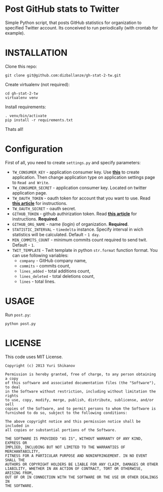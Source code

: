 Post GitHub stats to Twitter
====================================

Simple Python script, that posts GitHub statistics for organization to specified Twitter account.
Its conceived to run periodically (with crontab for example).


INSTALLATION
============

Clone this repo:
```
git clone git@github.com:dizballanze/gh-stat-2-tw.git
```

Create virtualenv (not required):
```
cd gh-stat-2-tw
virtualenv venv
```

Install requirements:
```
. venv/bin/activate
pip install -r requirements.txt
```

Thats all!


Configuration
=============

First of all, you need to create `settings.py` and specify parameters:

-  `TW_CONSUMER_KEY` - application consumer key. Use **[this](https://dev.twitter.com/apps)** to create application. Then change application type on application settings page to `Read and Write`.
-  `TW_CONSUMER_SECRET` - application consumer key. Located on twitter application page.
-  `TW_OAUTH_TOKEN` - oauth token for account that you want to use. Read **[this article](https://dev.twitter.com/docs/auth/tokens-devtwittercom)** for instructions.
-  `TW_OAUTH_SECRET` - oauth secret.
-  `GITHUB_TOKEN` - github authirization token. Read **[this article](https://help.github.com/articles/creating-an-access-token-for-command-line-use#creating-a-token)** for instructions. **Required**.
-  `GITHUB_ORG_NAME` - name (login) of organization. **Required**.
-  `STATISTIC_INTERVAL` - `timedelta` instance. Specify interval in wich statistics will be calculated. Default - `1 day`.
-  `MIN_COMMITS_COUNT` - minimum commits count required to send twit. Default - `1`.
-  `TWIT_TEMPLATE` - Twit template in python `str.format` function format. You can use following variables:
    -  `company` - GitHub company name,
    -  `commits` - commits count,
    -  `lines_added` - total additions count,
    -  `lines_deleted` - total deletions count,
    -  `lines` - total lines.


USAGE
=====
Run `post.py`:
```
python post.py
```


LICENSE
=======
This code uses MIT License.

```
Copyright (c) 2013 Yuri Shikanov

Permission is hereby granted, free of charge, to any person obtaining a copy
of this software and associated documentation files (the "Software"), to deal
in the Software without restriction, including without limitation the rights
to use, copy, modify, merge, publish, distribute, sublicense, and/or sell
copies of the Software, and to permit persons to whom the Software is
furnished to do so, subject to the following conditions:

The above copyright notice and this permission notice shall be included in
all copies or substantial portions of the Software.

THE SOFTWARE IS PROVIDED "AS IS", WITHOUT WARRANTY OF ANY KIND, EXPRESS OR
IMPLIED, INCLUDING BUT NOT LIMITED TO THE WARRANTIES OF MERCHANTABILITY,
FITNESS FOR A PARTICULAR PURPOSE AND NONINFRINGEMENT. IN NO EVENT SHALL THE
AUTHORS OR COPYRIGHT HOLDERS BE LIABLE FOR ANY CLAIM, DAMAGES OR OTHER
LIABILITY, WHETHER IN AN ACTION OF CONTRACT, TORT OR OTHERWISE, ARISING FROM,
OUT OF OR IN CONNECTION WITH THE SOFTWARE OR THE USE OR OTHER DEALINGS IN
THE SOFTWARE.
```